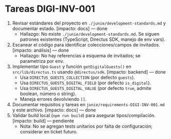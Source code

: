 # Tareas DIGI-INV-001

1. Revisar estándares del proyecto en `./junie/development-standards.md` y documentar estado. [impacto: docs] — done
   - Hallazgo: No existe `./junie/development-standards.md`. Se siguen patrones existentes (TypeScript, Directus SDK, manejo de env vars).
2. Escanear el código para identificar colecciones/campos de invitados. [impacto: análisis] — done
   - Hallazgo: No hay referencias a esquema de invitados; se parametriza por env.
3. Implementar tipo `Guest` y función `getDigitalGuests()` en `src/lib/directus.ts` usando `@directus/sdk`. [impacto: backend] — done
   - Usa `DIRECTUS_GUESTS_COLLECTION` (por defecto `guests`).
   - Usa `DIRECTUS_GUESTS_DIGITAL_FIELD` (por defecto `is_digital`).
   - Usa `DIRECTUS_GUESTS_DIGITAL_VALUE` (por defecto `true`, admite boolean, número o string).
   - Maneja errores devolviendo `[]`.
4. Documentar requisitos y tareas en `junie/requirements-DIGI-INV-001.md` y este archivo. [impacto: docs] — done
5. Validar build local (`npm run build`) para asegurar tipos/compilación. [impacto: build] — pendiente
   - Nota: No se agregan tests unitarios por falta de configuración; considerar en ticket futuro.
